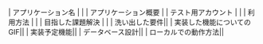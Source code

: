
| アプリケーション名      |    |
| アプリケーション概要     |
| テスト用アカウント  |   |
| 利用方法   |            |
| 目指した課題解決   |  |
| 洗い出した要件||
| 実装した機能についてのGIF||
| 実装予定機能||
| データベース設計||
| ローカルでの動作方法||